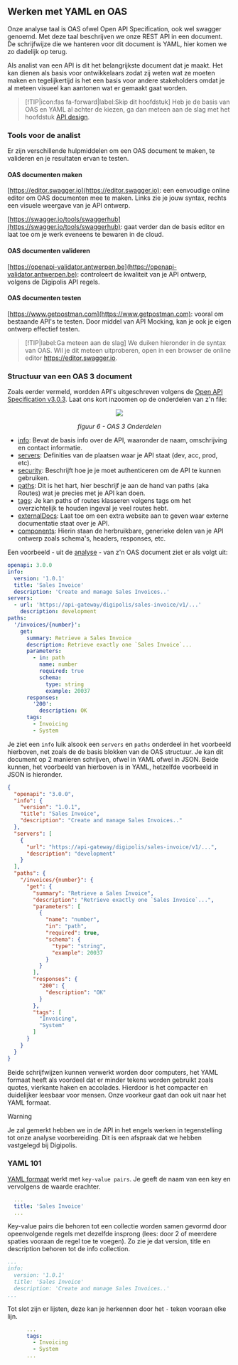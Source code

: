 ## Werken met YAML en OAS

Onze analyse taal is OAS ofwel Open API Specification, ook wel swagger genoemd. Met deze taal beschrijven we onze REST API in een document. De schrijfwijze die we hanteren voor dit document is YAML, hier komen we zo dadelijk op terug.

Als analist van een API is dit het belangrijkste document dat je maakt. Het kan dienen als basis voor ontwikkelaars zodat zij weten wat ze moeten maken en tegelijkertijd is het een basis voor andere stakeholders omdat je al meteen visueel kan aantonen wat er gemaakt gaat worden.

>[!TIP|icon:fas fa-forward|label:Skip dit hoofdstuk]
> Heb je de basis van OAS en YAML al achter de kiezen, ga dan meteen aan de slag met het hoofdstuk [API design](/content/designers/design).

### Tools voor de analist

Er zijn verschillende hulpmiddelen om een OAS document te maken, te valideren en je resultaten ervan te testen.

#### OAS documenten maken
[https://editor.swagger.io](https://editor.swagger.io): een eenvoudige online editor om OAS documenten mee te maken. Links zie je jouw syntax, rechts een visuele weergave van je API ontwerp.

[https://swagger.io/tools/swaggerhub](https://swagger.io/tools/swaggerhub): gaat verder dan de basis editor en laat toe om je werk eveneens te bewaren in de cloud.


#### OAS documenten valideren
[https://openapi-validator.antwerpen.be](https://openapi-validator.antwerpen.be): controleert de kwaliteit van je API ontwerp, volgens de Digipolis API regels.

#### OAS documenten testen
[https://www.getpostman.com](https://www.getpostman.com): vooral om bestaande API's te testen. Door middel van API Mocking, kan je ook je eigen ontwerp effectief testen.

>[!TIP|label:Ga meteen aan de slag]
> We duiken hieronder in de syntax van OAS. Wil je dit meteen uitproberen, open in een browser de online editor https://editor.swagger.io.

### Structuur van een OAS 3 document

Zoals eerder vermeld, wordden API's uitgeschreven volgens de [Open API Specification v3.0.3](https://swagger.io/specification). Laat ons kort inzoomen op de onderdelen van z'n file:

<a class="anchor" id="figuur-6"></a>
<p align="center">
  <img src="content/images/openapi3structure.png">
  <div align="center"><i>figuur 6 - OAS 3 Onderdelen</i></div>
</p>

- [info](https://github.com/OAI/OpenAPI-Specification/blob/master/versions/3.0.2.md#infoObject): Bevat de basis info over de API, waaronder de naam, omschrijving en contact informatie.
- [servers](https://swagger.io/docs/specification/api-host-and-base-path/): Definities van de plaatsen waar je API staat (dev, acc, prod, etc).
- [security](https://swagger.io/docs/specification/authentication/): Beschrijft hoe je je moet authenticeren om de API te kunnen gebruiken.
- [paths](https://swagger.io/docs/specification/paths-and-operations/): Dit is het hart, hier beschrijf je aan de hand van paths (aka Routes) wat je precies met je API kan doen.
- [tags](https://swagger.io/specification/#tagObject): Je kan paths of routes klasseren volgens tags om het overzichtelijk te houden ingeval je veel routes hebt.
- [externalDocs](https://swagger.io/specification/#externalDocumentationObject): Laat toe om een extra website aan te geven waar externe documentatie staat over je API.
- [components](https://github.com/OAI/OpenAPI-Specification/blob/master/versions/3.0.2.md#components-object): Hierin staan de herbruikbare, generieke delen van je API ontwerp zoals schema's, headers, responses, etc.

Een voorbeeld - uit de [analyse](/content/designers/analysis) - van z'n OAS document ziet er  als volgt uit:

```yaml
openapi: 3.0.0
info:
  version: '1.0.1'
  title: 'Sales Invoice'
  description: 'Create and manage Sales Invoices..'
servers:
  - url: 'https://api-gateway/digipolis/sales-invoice/v1/...'
    description: development
paths:
  '/invoices/{number}':
    get:
      summary: Retrieve a Sales Invoice
      description: Retrieve exactly one `Sales Invoice`...
      parameters:
        - in: path
          name: number
          required: true
          schema:
            type: string
            example: 20037
      responses:
        '200':
          description: OK
      tags:
        - Invoicing
        - System
```

Je ziet een `info` luik alsook een `servers` en `paths` onderdeel in het voorbeeld hierboven, net zoals de de basis blokken van de OAS structuur. Je kan dit document op 2 manieren schrijven, ofwel in YAML ofwel in JSON. Beide kunnen, het voorbeeld van hierboven is in YAML, hetzelfde voorbeeld in JSON is hieronder.

```json
{
  "openapi": "3.0.0",
  "info": {
    "version": "1.0.1",
    "title": "Sales Invoice",
    "description": "Create and manage Sales Invoices.."
  },
  "servers": [
    {
      "url": "https://api-gateway/digipolis/sales-invoice/v1/...",
      "description": "development"
    }
  ],
  "paths": {
    "/invoices/{number}": {
      "get": {
        "summary": "Retrieve a Sales Invoice",
        "description": "Retrieve exactly one `Sales Invoice`...",
        "parameters": [
          {
            "name": "number",
            "in": "path",
            "required": true,
            "schema": {
              "type": "string",
              "example": 20037
            }
          }
        ],
        "responses": {
          "200": {
            "description": "OK"
          }
        },
        "tags": [
          "Invoicing",
          "System"
        ]
      }
    }
  }
}
```

Beide schrijfwijzen kunnen verwerkt worden door computers, het YAML formaat heeft als voordeel dat er minder tekens worden gebruikt zoals quotes, vierkante haken en accolades. Hierdoor is het compacter en duidelijker leesbaar voor mensen. Onze voorkeur gaat dan ook uit naar het YAML formaat.

>[!WARNING]
> Je zal gemerkt hebben we in de API in het engels werken in tegenstelling tot onze analyse voorbereiding. Dit is een afspraak dat we hebben vastgelegd bij Digipolis.

### YAML 101

[YAML formaat](https://en.wikipedia.org/wiki/YAML) werkt met `key-value pairs`. Je geeft de naam van een key en vervolgens de waarde erachter.

```yaml
  ...
  title: 'Sales Invoice'
  ...
```

Key-value pairs die behoren tot een collectie worden samen gevormd door opeenvolgende regels met dezelfde insprong  (lees: door 2 of meerdere spaties vooraan de regel toe te voegen). Zo zie je dat version, title en description behoren tot de info collection.

```yaml
...
info:
  version: '1.0.1'
  title: 'Sales Invoice'
  description: 'Create and manage Sales Invoices..'
...
```

Tot slot zijn er lijsten, deze kan je herkennen door het `-` teken vooraan elke lijn.

```yaml
      ...
      tags:
        - Invoicing
        - System
      ...
```

